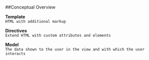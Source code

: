 ##Conceptual Overview

**Template**  
`HTML with additional markup`  

**Directives**  
`Extend HTML with custom attributes and elements`

**Model**  
`The data shown to the user in the view and with which the user interacts`